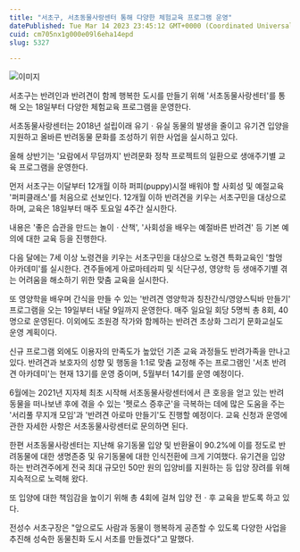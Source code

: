 ```yaml
---
title: "서초구, 서초동물사랑센터 통해 다양한 체험교육 프로그램 운영"
datePublished: Tue Mar 14 2023 23:45:12 GMT+0000 (Coordinated Universal Time)
cuid: cm705nx1g000e09l6eha14epd
slug: 5327

---
```



![이미지](https://cdn.hashnode.com/res/hashnode/image/upload/v1739258599075/666c120c-4c49-449e-9563-5070f566c247.jpeg)

서초구는 반려인과 반려견이 함께 행복한 도시를 만들기 위해 '서초동물사랑센터'를 통해 오는 18일부터 다양한 체험교육 프로그램을 운영한다.

서초동물사랑센터는 2018년 설립이래 유기ㆍ유실 동물의 발생을 줄이고 유기견 입양을 지원하고 올바른 반려동물 문화를 조성하기 위한 사업을 실시하고 있다.

올해 상반기는 '요람에서 무덤까지' 반려문화 정착 프로젝트의 일환으로 생애주기별 교육 프로그램을 운영한다.

먼저 서초구는 이달부터 12개월 이하 퍼피(puppy)시절 배워야 할 사회성 및 예절교육 '퍼피클래스'를 처음으로 선보인다. 12개월 이하 반려견을 키우는 서초구민을 대상으로 하며, 교육은 18일부터 매주 토요일 4주간 실시한다.

내용은 '좋은 습관을 만드는 놀이ㆍ산책', '사회성을 배우는 예절바른 반려견' 등 기본 예의에 대한 교육 등을 진행한다.

다음 달에는 7세 이상 노령견을 키우는 서초구민을 대상으로 노령견 특화교육인 '할멍 아카데미'를 실시한다. 견주들에게 아로마테라피 및 식단구성, 영양학 등 생애주기별 겪는 어려움을 해소하기 위한 맞춤 교육을 실시한다.

또 영양학을 배우며 간식을 만들 수 있는 '반려견 영양학과 칭찬간식/영양스틱바 만들기' 프로그램을 오는 19일부터 내달 9일까지 운영한다. 매주 일요일 회당 5명씩 총 8회, 40명으로 운영된다. 이외에도 조원경 작가와 함께하는 반려견 초상화 그리기 문화교실도 운영 계획이다.

신규 프로그램 외에도 이용자의 만족도가 높았던 기존 교육 과정들도 반려가족을 만나고 있다. 반려견과 보호자의 성향 및 행동을 1:1로 맞춤 교정해 주는 프로그램인 '서초 반려견 아카데미'는 현재 13기를 운영 중이며, 5월부터 14기를 운영 예정이다.

6월에는 2021년 지자체 최초 시작해 서초동물사랑센터에서 큰 호응을 얻고 있는 반려동물을 떠나보낸 후에 겪을 수 있는 '펫로스 증후군'을 극복하는 데에 많은 도움을 주는 '서리풀 무지개 모임'과 '반려견 아로마 만들기'도 진행할 예정이다. 교육 신청과 운영에 관한 자세한 사항은 서초동물사랑센터로 문의하면 된다.

한편 서초동물사랑센터는 지난해 유기동물 입양 및 반환율이 90.2%에 이를 정도로 반려동물에 대한 생명존중 및 유기동물에 대한 인식전환에 크게 기여했다. 유기견을 입양하는 반려견주에게 전국 최대 규모인 50만 원의 입양비를 지원하는 등 입양 장려를 위해 지속적으로 노력해 왔다.

또 입양에 대한 책임감을 높이기 위해 총 4회에 걸쳐 입양 전ㆍ후 교육을 받도록 하고 있다.

전성수 서초구장은 "앞으로도 사람과 동물이 행복하게 공존할 수 있도록 다양한 사업을 추진해 성숙한 동물친화 도시 서초를 만들겠다"고 말했다.